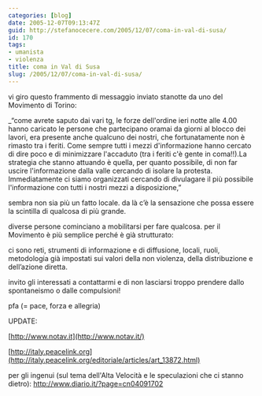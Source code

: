 ```yaml
---
categories: [blog]
date: 2005-12-07T09:13:47Z
guid: http://stefanocecere.com/2005/12/07/coma-in-val-di-susa/
id: 170
tags:
- umanista
- violenza
title: coma in Val di Susa
slug: /2005/12/07/coma-in-val-di-susa/
---
```


<img src='/wp-content/val_di_susa_violenza.jpg' alt='' align='left' />vi giro questo frammento di messaggio inviato stanotte da uno del Movimento di Torino:

_“come avrete saputo dai vari tg, le forze dell'ordine ieri notte alle 4.00 hanno caricato le persone che partecipano oramai da giorni al blocco dei lavori, era presente anche qualcuno dei nostri, che fortunatamente non è rimasto tra i feriti. Come sempre tutti i mezzi d'informazione hanno cercato di dire poco e di minimizzare l'accaduto (tra i feriti c'è gente in coma!!).La strategia che stanno attuando è quella, per quanto possibile, di non far uscire l'informazione dalla valle cercando di isolare la protesta. Immediatamente ci siamo organizzati cercando di divulagare il più possibile l'informazione con tutti i nostri mezzi a disposizione,”</p> 

</em>sembra non sia più un fatto locale. da là c’è la sensazione che possa essere la scintilla di qualcosa di più grande.
  
diverse persone cominciano a mobilitarsi per fare qualcosa. per il Movimento è più semplice perché è già strutturato:
  
ci sono reti, strumenti di informazione e di diffusione, locali, ruoli, metodologia già impostati sui valori della non violenza, della distribuzione e dell’azione diretta.

invito gli interessati a contattarmi e di non lasciarsi troppo prendere dallo spontaneismo o dalle compulsioni!

pfa (= pace, forza e allegria)

UPDATE:
  
[http://www.notav.it](http://www.notav.it/)
  
[http://italy.peacelink.org](http://italy.peacelink.org/editoriale/articles/art_13872.html)

per gli ingenui (sul tema dell'Alta Velocità e le speculazioni che ci stanno dietro): <http://www.diario.it/?page=cn04091702>